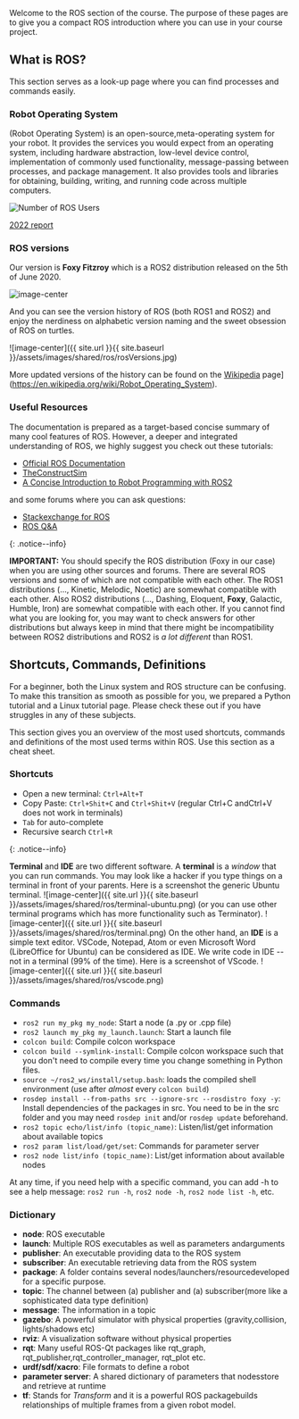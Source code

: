 Welcome to the ROS section of the course. The purpose of these pages are to give you a compact ROS introduction where you can use in your course project.

## What is ROS?

This section serves as a look-up page where you can find processes and commands easily.

### Robot Operating System

(Robot Operating System) is an open-source,meta-operating system for your robot. It provides the services you would expect from an operating system, including hardware abstraction, low-level device control, implementation of commonly used functionality, message-passing between processes, and package management. It also provides tools and libraries for obtaining, building, writing, and running code across multiple computers.

![Number of ROS Users](https://global.discourse-cdn.com/business7/uploads/ros/original/2X/2/2e99e36f60b1ca9aee851f7f33ef1b573d26aaf4.png)

[2022 report](http://download.ros.org/downloads/metrics/metrics-report-2022-07.pdf)

### ROS versions

Our version is **Foxy Fitzroy** which is a ROS2 distribution released on the 5th of June 2020.

![image-center](https://docs.ros.org/en/foxy/_static/foxy-small.png)

And you can see the version history of ROS (both ROS1 and ROS2) and enjoy the nerdiness on alphabetic version naming and the sweet obsession of ROS on turtles.

![image-center]({{ site.url }}{{ site.baseurl }}/assets/images/shared/ros/rosVersions.jpg)
  
More updated versions of the history can be found on the [Wikipedia](https://en.wikipedia.org/wiki/Robot_Operating_System) page](https://en.wikipedia.org/wiki/Robot_Operating_System).

### Useful Resources

The documentation is prepared as a target-based concise summary of many cool features of ROS. However, a deeper and integrated understanding of ROS, we highly suggest you check out these tutorials:

* [Official ROS Documentation](https://docs.ros.org/en/foxy/)
* [TheConstructSim](https://www.theconstructsim.com/robotigniteacademy_learnros/ros-courses-library/)
* [A Concise Introduction to Robot Programming with ROS2](https://github.com/fmrico/book_ros2)

and some forums where you can ask questions:

* [Stackexchange for ROS](https://robotics.stackexchange.com/)
* [ROS Q&A](https://answers.ros.org/questions/)

{: .notice--info}

**IMPORTANT:** You should specify the ROS distribution (Foxy in our case) when you are using other sources and forums. There are several ROS versions and some of which are not compatible with each other. The ROS1 distributions (..., Kinetic, Melodic, Noetic) are somewhat compatible with each other. Also ROS2 distributions (..., Dashing, Eloquent, **Foxy**, Galactic, Humble, Iron) are somewhat compatible with each other. If you cannot find what you are looking for, you may want to check answers for other distributions but always keep in mind that there might be incompatibility between ROS2 distributions and ROS2 is *a lot different* than ROS1.

## Shortcuts, Commands, Definitions

For a beginner, both the Linux system and ROS structure can be confusing. To make this transition as smooth as possible for you, we prepared a Python tutorial and a Linux tutorial page. Please check these out if you have struggles in any of these subjects.

This section gives you an overview of the most used shortcuts, commands and definitions of the most used terms within ROS. Use this section as a cheat sheet.

### Shortcuts

* Open a new terminal: `Ctrl+Alt+T`
* Copy Paste: `Ctrl+Shit+C` and `Ctrl+Shit+V` (regular Ctrl+C andCtrl+V does not work in terminals)
* `Tab` for auto-complete
* Recursive search `Ctrl+R`

{: .notice--info}

**Terminal** and **IDE** are two different software. A **terminal** is a *window* that you can run commands. You may look like a hacker if you type things on a terminal in front of your parents.
Here is a screenshot the generic Ubuntu terminal.
![image-center]({{ site.url }}{{ site.baseurl }}/assets/images/shared/ros/terminal-ubuntu.png)
(or you can use other terminal programs which has more functionality such as Terminator).
![image-center]({{ site.url }}{{ site.baseurl }}/assets/images/shared/ros/terminal.png)
On the other hand, an **IDE** is a simple text editor. VSCode, Notepad, Atom or even Microsoft Word (LibreOffice for Ubuntu) can be considered as IDE. We write code in IDE -- not in a terminal (99% of the time).
Here is a screenshot of VScode.
![image-center]({{ site.url }}{{ site.baseurl }}/assets/images/shared/ros/vscode.png)

### Commands

* `ros2 run my_pkg my_node`: Start a node (a .py or .cpp file)
* `ros2 launch my_pkg my_launch.launch`: Start a launch file
* `colcon build`: Compile colcon workspace
* `colcon build --symlink-install`: Compile colcon workspace such that you don't need to compile every time you change something in Python files.
* `source ~/ros2_ws/install/setup.bash`: loads the compiled shell environment (use after *almost* every `colcon build`)
* `rosdep install --from-paths src --ignore-src --rosdistro foxy -y`: Install dependencies of the packages in src. You need to be in the src folder and you may need `rosdep init` and/or `rosdep update` beforehand.
* `ros2 topic echo/list/info (topic_name)`: Listen/list/get information about available topics
* `ros2 param list/load/get/set`: Commands for parameter server
* `ros2 node list/info (topic_name)`: List/get information about available nodes

At any time, if you need help with a specific command, you can add -h to see a help message: `ros2 run -h`, `ros2 node -h`, `ros2 node list -h`, etc.

### Dictionary

* **node**: ROS executable
* **launch**: Multiple ROS executables as well as parameters andarguments
* **publisher**: An executable providing data to the ROS system
* **subscriber**: An executable retrieving data from the ROS system
* **package**: A folder contains several nodes/launchers/resourcedeveloped for a specific purpose.
* **topic**: The channel between (a) publisher and (a) subscriber(more like a sophisticated data type definition)
* **message**: The information in a topic
* **gazebo**: A powerful simulator with physical properties (gravity,collision, lights/shadows etc)
* **rviz**: A visualization software without physical properties
* **rqt**: Many useful ROS-Qt packages like rqt_graph, rqt_publisher,rqt_controller_manager, rqt_plot etc.
* **urdf/sdf/xacro**: File formats to define a robot
* **parameter server**: A shared dictionary of parameters that nodesstore and retrieve at runtime
* **tf**: Stands for *Transform* and it is a powerful ROS packagebuilds relationships of multiple frames from a given robot model.